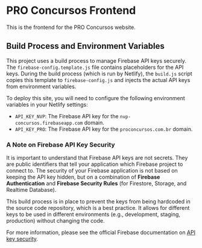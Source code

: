 # PRO Concursos Frontend

This is the frontend for the PRO Concursos website.

## Build Process and Environment Variables

This project uses a build process to manage Firebase API keys securely. The `firebase-config.template.js` file contains placeholders for the API keys. During the build process (which is run by Netlify), the `build.js` script copies this template to `firebase-config.js` and injects the actual API keys from environment variables.

To deploy this site, you will need to configure the following environment variables in your Netlify settings:

- `API_KEY_NVP`: The Firebase API key for the `nvp-concursos.firebaseapp.com` domain.
- `API_KEY_PRO`: The Firebase API key for the `proconcursos.com.br` domain.

### A Note on Firebase API Key Security

It is important to understand that Firebase API keys are not secrets. They are public identifiers that tell your application which Firebase project to connect to. The security of your Firebase application is not based on keeping the API key hidden, but on a combination of **Firebase Authentication** and **Firebase Security Rules** (for Firestore, Storage, and Realtime Database).

This build process is in place to prevent the keys from being hardcoded in the source code repository, which is a best practice. It allows for different keys to be used in different environments (e.g., development, staging, production) without changing the code.

For more information, please see the official Firebase documentation on [API key security](https://firebase.google.com/docs/projects/api-keys).